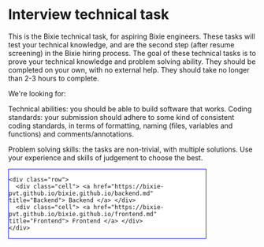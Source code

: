 <html>
  <head>
    <style>
      .tabl {width:400px;border:1px solid blue;display:table;background-color:white}
      .row {height:40px;display:table-row;text-align: center;vertical-align: middle}
      .cell {border:px solid black;display:table-cell}
    </style>
  </head>
  <body>
    <h1>Interview technical task</h1>
    <p>This is the Bixie technical task, for aspiring Bixie engineers. These tasks will test your technical knowledge, and are the second step (after resume screening) in the Bixie hiring process. The goal of these technical tasks is to prove your technical knowledge and problem solving ability. They should be completed on your own, with no external help. They should take no longer than 2-3 hours to complete.</p>
    <p>We're looking for:</p>
    <p>Technical abilities: you should be able to build software that works. Coding standards: your submission should adhere to some kind of consistent coding standards, in terms of formatting, naming (files, variables and functions) and comments/annotations.</p>
    <p>Problem solving skills: the tasks are non-trivial, with multiple solutions. Use your experience and skills of judgement to choose the best.</p>
  </body>
  <div class="tabl">

    <div class="row">
      <div class="cell"> <a href="https://bixie-pvt.github.io/bixie.github.io/backend.md" title="Backend"> Backend </a> </div>
      <div class="cell"> <a href="https://bixie-pvt.github.io/bixie.github.io/frontend.md" title="Frontend"> Frontend </a> </div>
    </div>

  </div>

</html>
